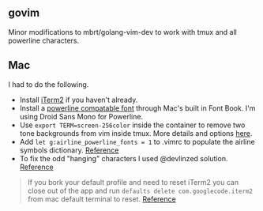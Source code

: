 govim
---
Minor modifications to mbrt/golang-vim-dev to work with tmux and all powerline characters.

Mac
---
I had to do the following.

 * Install [iTerm2](https://www.iterm2.com/) if you haven't already.
 * Install a [powerline compatable font](https://github.com/powerline/fonts) through Mac's built in Font Book. I'm using Droid Sans Mono for Powerline.
 * Use `export TERM=screen-256color` inside the container to remove two tone backgrounds from vim inside tmux. More details and options [here](http://superuser.com/questions/399296/256-color-support-for-vim-background-in-tmux).
 * Add `let g:airline_powerline_fonts = 1` to .vimrc to populate the airline symbols dictionary. [Reference](https://github.com/bling/vim-airline/wiki/FAQ)
 * To fix the odd "hanging" characters I used @devlinzed solution. [Reference](https://github.com/bling/vim-airline/issues/17#issuecomment-23868747)

> If you bork your default profile and need to reset iTerm2 you can close out of the app and run `defaults delete com.googlecode.iterm2` from mac default terminal to reset. [Reference](http://apple.stackexchange.com/questions/164821/restoring-iterm2-to-default-values)
